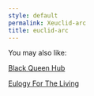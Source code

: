 ```yaml
---
style: default
permalink: Xeuclid-arc
title: euclid-arc
---
```

You may also like:

[Black Queen Hub](http://scp-wiki.net/black-queen-hub)

[Eulogy For The Living](http://scp-wiki.net/eulogy-for-the-living)
